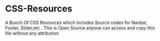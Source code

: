 # CSS-Resources
A Bunch Of CSS Resources which includes Source codes for Navbar, Footer, Slider,etc . This is Open Source anyone can access and copy this file without any attribution
